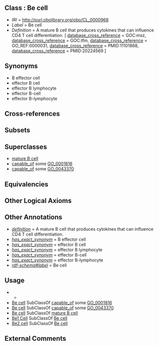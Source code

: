 
## Class : Be cell

 * *IRI* = http://purl.obolibrary.org/obo/CL_0000968
 * *Label* = Be cell
 * *Definition* = A mature B cell that produces cytokines that can influence CD4 T cell differentiation. [ [database_cross_reference](../../ef/oboInOwl#hasDbXref.md) = GOC:msz, [database_cross_reference](../../ef/oboInOwl#hasDbXref.md) = GOC:tfm, [database_cross_reference](../../ef/oboInOwl#hasDbXref.md) = GO_REF:0000031, [database_cross_reference](../../ef/oboInOwl#hasDbXref.md) = PMID:11101868, [database_cross_reference](../../ef/oboInOwl#hasDbXref.md) = PMID:20224569 ]

## Synonyms

 * B effector cell
 * effector B cell
 * effector B lymphocyte
 * effector B-cell
 * effector B-lymphocyte

## Cross-references


## Subsets


## Superclasses

 * [mature B cell](../../CL/85/CL_0000785.md)
 * [capable_of](../../RO/15/RO_0002215.md) some [GO_0001816](../../GO/16/GO_0001816.md)
 * [capable_of](../../RO/15/RO_0002215.md) some [GO_0043370](../../GO/70/GO_0043370.md)

## Equivalencies


## Other Logical Axioms


## Other Annotations

 * *[definition](../../IAO/15/IAO_0000115.md)* = A mature B cell that produces cytokines that can influence CD4 T cell differentiation.
 * *[has_exact_synonym](../../ym/oboInOwl#hasExactSynonym.md)* = B effector cell
 * *[has_exact_synonym](../../ym/oboInOwl#hasExactSynonym.md)* = effector B cell
 * *[has_exact_synonym](../../ym/oboInOwl#hasExactSynonym.md)* = effector B lymphocyte
 * *[has_exact_synonym](../../ym/oboInOwl#hasExactSynonym.md)* = effector B-cell
 * *[has_exact_synonym](../../ym/oboInOwl#hasExactSynonym.md)* = effector B-lymphocyte
 * *[rdf-schema#label](../../el/rdf-schema#label.md)* = Be cell

## Usage

 * -
 * [Be cell](../../CL/68/CL_0000968.md) SubClassOf [capable_of](../../RO/15/RO_0002215.md) some [GO_0001816](../../GO/16/GO_0001816.md)
 * [Be cell](../../CL/68/CL_0000968.md) SubClassOf [capable_of](../../RO/15/RO_0002215.md) some [GO_0043370](../../GO/70/GO_0043370.md)
 * [Be cell](../../CL/68/CL_0000968.md) SubClassOf [mature B cell](../../CL/85/CL_0000785.md)
 * [Be1 Cell](../../CL/43/CL_0000943.md) SubClassOf [Be cell](../../CL/68/CL_0000968.md)
 * [Be2 cell](../../CL/44/CL_0000944.md) SubClassOf [Be cell](../../CL/68/CL_0000968.md)

## External Comments

